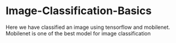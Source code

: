 # Image-Classification-Basics
Here we have classified an image using tensorflow and mobilenet. Mobilenet is one of the best model for image classification
